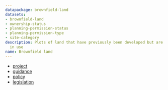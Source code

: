 ```yaml
---
datapackage: brownfield-land
datasets:
- brownfield-land
- ownership-status
- planning-permission-status
- planning-permission-type
- site-category
description: Plots of land that have previously been developed but are not currently
  in use
name: Brownfield land
---
```




* [project](https://digital-land.github.io/project/brownfield-sites/)
* [guidance](https://www.gov.uk/government/publications/brownfield-land-registers-data-standard/publish-your-brownfield-land-data)
* [policy](https://www.gov.uk/guidance/brownfield-land-registers)
* [legislation](http://www.legislation.gov.uk/uksi/2017/403/contents/made)